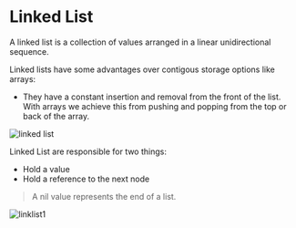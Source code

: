 # Linked List 

A linked list is a collection of values arranged in a linear unidirectional sequence. 

Linked lists have some advantages over contigous storage options like arrays:
 - They have a constant insertion and removal from the front of the list. With arrays we achieve this from pushing and popping from the top or back of the
 array. 
 
![linked list](https://user-images.githubusercontent.com/64448202/180463151-05795e7d-e9fc-4ce3-a4f2-d2660d3588fd.png)

Linked List are responsible for two things:
- Hold a value 
- Hold a reference to the next node
> A nil value represents the end of a list. 
 
![linklist1](https://user-images.githubusercontent.com/64448202/180464027-042cc65d-8957-4780-888f-deefd82982c2.png)


